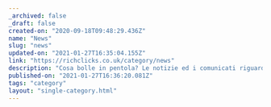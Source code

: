 ```yaml
---
_archived: false
_draft: false
created-on: "2020-09-18T09:48:29.436Z"
name: "News"
slug: "news"
updated-on: "2021-01-27T16:35:04.155Z"
link: "https://richclicks.co.uk/category/news"
description: "Cosa bolle in pentola? Le notizie ed i comunicati riguardanti il nostro mondo"
published-on: "2021-01-27T16:36:20.081Z"
tags: "category"
layout: "single-category.html"
---
```



